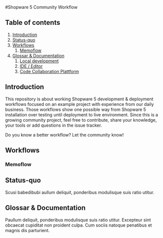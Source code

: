 #Shopware 5 Community Workflow

## Table of contents
1. [Introduction](#introduction)
2. [Status-quo](#statusquo)
3. [Workflows](#community-workflows)
    1. [Memoflow](./workflows/memoflow.md)
4. [Glossar & Documentation](#docs-glossar)
    1. [Local development](./docs/local-development.md)
    2. [IDE / Editor](./docs/ide-editor.md)
    3. [Code Collaboration Plattform](#ccplattform)

## Introduction <a name="introduction"></a>
This repository is about working Shopware 5 development & deployment workflows focused on an 
example project with experience from our daily business. Those workflows show one possible way from 
Shopware 5 installation over testing until deployment to live environment. Since this is a growing community project, 
feel free to contribute, share your knowledge, your tools or add questions in the issue tracker.

Do you know a better workflow? Let the community know!

## Workflows <a name="#community-workflows"></a>

### Memoflow <a name="memoflow"></a>


## Status-quo <a name="statusquo"></a>
Scusi babedibubi aullum deliquit, ponderibus modulisque suis ratio utitur.

## Glossar & Documentation <a name="docs-glossar"></a>
Paullum deliquit, ponderibus modulisque suis ratio utitur. Excepteur sint obcaecat cupiditat non proident culpa. Cum sociis natoque penatibus et magnis dis parturient.
